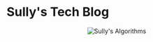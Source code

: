 # Sully's Tech Blog

<div align=center>

![Sully's Algorithms](https://user-images.githubusercontent.com/62871026/209078687-34f7a5c4-0fb8-4389-b240-ef51e50feee2.gif)

</div>
